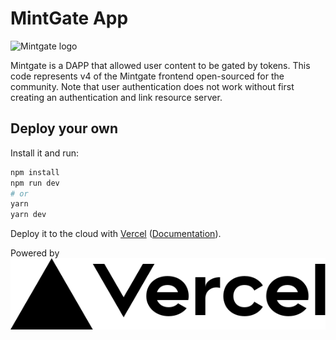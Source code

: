 # MintGate App

![Mintgate logo](https://pbs.twimg.com/profile_images/1593235690523070466/5wuAw7jw_400x400.jpg)

Mintgate is a DAPP that allowed user content to be gated by tokens. This code represents v4 of the Mintgate frontend open-sourced for the community. Note that user authentication does not work without first creating an authentication and link resource server.

## Deploy your own

Install it and run:

```bash
npm install
npm run dev
# or
yarn
yarn dev
```

Deploy it to the cloud with [Vercel](https://vercel.com/import?filter=next.js&utm_source=github&utm_medium=readme&utm_campaign=next-example) ([Documentation](https://nextjs.org/docs/deployment)).

Powered by [![Image](public/vercel.svg)](https://vercel.com/?utm_source=dfame&utm_campaign=oss)
